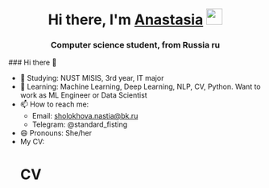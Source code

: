 <h1 align="center">Hi there, I'm <a href="https://github.com/AnastasiaSholokhova" target="_blank">Anastasia</a> 
<img src="https://github.com/blackcater/blackcater/raw/main/images/Hi.gif" height="32"/></h1>
<h3 align="center">Computer science student, from Russia ru</h3>### Hi there 👋


- 🔭 Studying: NUST MISIS, 3rd year, IT major
- 🌱 Learning: Machine Learning, Deep Learning, NLP, CV, Python. Want to work as ML Engineer or Data Scientist
- 📫 How to reach me:
  * Email: sholokhova.nastia@bk.ru
  * Telegram: @standard_fisting
- 😄 Pronouns: She/her
- My CV: <h1>CV</h1><a href="https://github.com/AnastasiaSholokhova/CV"></a>

